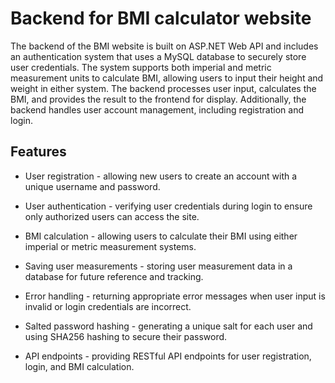 
# Backend for BMI calculator website

The backend of the BMI website is built on ASP.NET Web API and includes an authentication system that uses a MySQL database to securely store user credentials. The system supports both imperial and metric measurement units to calculate BMI, allowing users to input their height and weight in either system. The backend processes user input, calculates the BMI, and provides the result to the frontend for display. Additionally, the backend handles user account management, including registration and login.




## Features

* User registration - allowing new users to create an account with a unique username and password.

* User authentication - verifying user credentials during login to ensure only authorized users can access the site.

* BMI calculation - allowing users to calculate their BMI using either imperial or metric measurement systems.

* Saving user measurements - storing user measurement data in a database for future reference and tracking.

* Error handling - returning appropriate error messages when user input is invalid or login credentials are incorrect.

* Salted password hashing - generating a unique salt for each user and using SHA256 hashing to secure their password.

* API endpoints - providing RESTful API endpoints for user registration, login, and BMI calculation.
